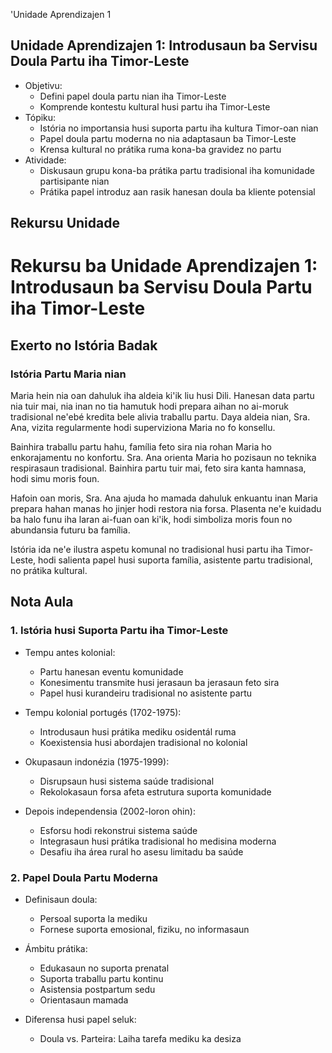 'Unidade Aprendizajen 1

## Unidade Aprendizajen 1: Introdusaun ba Servisu Doula Partu iha Timor-Leste
- Objetivu:
  * Defini papel doula partu nian iha Timor-Leste
  * Komprende kontestu kultural husi partu iha Timor-Leste
- Tópiku:
  * Istória no importansia husi suporta partu iha kultura Timor-oan nian
  * Papel doula partu moderna no nia adaptasaun ba Timor-Leste
  * Krensa kultural no prátika ruma kona-ba gravidez no partu
- Atividade:
  * Diskusaun grupu kona-ba prátika partu tradisional iha komunidade partisipante nian
  * Prátika papel introduz aan rasik hanesan doula ba kliente potensial

## Rekursu Unidade

# Rekursu ba Unidade Aprendizajen 1: Introdusaun ba Servisu Doula Partu iha Timor-Leste

## Exerto no Istória Badak

### Istória Partu Maria nian

Maria hein nia oan dahuluk iha aldeia ki'ik liu husi Dili. Hanesan data partu nia tuir mai, nia inan no tia hamutuk hodi prepara aihan no ai-moruk tradisional ne'ebé kredita bele alivia traballu partu. Daya aldeia nian, Sra. Ana, vizita regularmente hodi superviziona Maria no fo konsellu.

Bainhira traballu partu hahu, família feto sira nia rohan Maria ho enkorajamentu no konfortu. Sra. Ana orienta Maria ho pozisaun no teknika respirasaun tradisional. Bainhira partu tuir mai, feto sira kanta hamnasa, hodi simu moris foun.

Hafoin oan moris, Sra. Ana ajuda ho mamada dahuluk enkuantu inan Maria prepara hahan manas ho jinjer hodi restora nia forsa. Plasenta ne'e kuidadu ba halo funu iha laran ai-fuan oan ki'ik, hodi simboliza moris foun no abundansia futuru ba família.

Istória ida ne'e ilustra aspetu komunal no tradisional husi partu iha Timor-Leste, hodi salienta papel husi suporta família, asistente partu tradisional, no prátika kultural.

## Nota Aula

### 1. Istória husi Suporta Partu iha Timor-Leste

- Tempu antes kolonial:
  * Partu hanesan eventu komunidade
  * Konesimentu transmite husi jerasaun ba jerasaun feto sira
  * Papel husi kurandeiru tradisional no asistente partu

- Tempu kolonial portugés (1702-1975):
  * Introdusaun husi prátika mediku osidentál ruma
  * Koexistensia husi abordajen tradisional no kolonial

- Okupasaun indonézia (1975-1999):
  * Disrupsaun husi sistema saúde tradisional
  * Rekolokasaun forsa afeta estrutura suporta komunidade

- Depois independensia (2002-loron ohin):
  * Esforsu hodi rekonstrui sistema saúde
  * Integrasaun husi prátika tradisional ho medisina moderna
  * Desafiu iha área rural ho asesu limitadu ba saúde

### 2. Papel Doula Partu Moderna

- Definisaun doula:
  * Persoal suporta la mediku
  * Fornese suporta emosional, fiziku, no informasaun

- Ámbitu prátika:
  * Edukasaun no suporta prenatal
  * Suporta traballu partu kontinu
  * Asistensia postpartum sedu
  * Orientasaun mamada

- Diferensa husi papel seluk:
  * Doula vs. Parteira: Laiha tarefa mediku ka desiza
